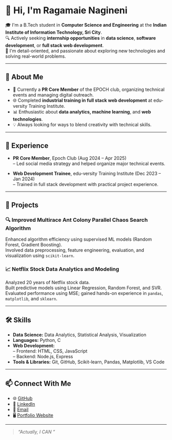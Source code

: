 # 👋 Hi, I'm Ragamaie Nagineni

🎓 I'm a B.Tech student in **Computer Science and Engineering** at the **Indian Institute of Information Technology, Sri City**.  
🔍 Actively seeking **internship opportunities** in **data science**, **software development**, or **full stack web development**.  
🌱 I'm  detail-oriented, and passionate about exploring new technologies and solving real-world problems.

---

## 🧠 About Me

- 🔭 Currently a **PR Core Member** of the EPOCH club, organizing technical events and managing digital outreach.
- 🌐 Completed **industrial training in full stack web development** at edu-versity Training Institute.
- 📊 Enthusiastic about **data analytics, machine learning**, and **web technologies**.
- 💡 Always looking for ways to blend creativity with technical skills.

---

## 💼 Experience

- **PR Core Member**, Epoch Club (Aug 2024 – Apr 2025)  
  – Led social media strategy and helped organize major technical events.

- **Web Development Trainee**, edu-versity Training Institute (Dec 2023 – Jan 2024)  
  – Trained in full stack development with practical project experience.

---

## 🚀 Projects

### 🔍 Improved Multirace Ant Colony Parallel Chaos Search Algorithm  
Enhanced algorithm efficiency using supervised ML models (Random Forest, Gradient Boosting).  
Involved data preprocessing, feature engineering, evaluation, and visualization using `scikit-learn`.

### 📈 Netflix Stock Data Analytics and Modeling  
Analyzed 20 years of Netflix stock data.  
Built predictive models using Linear Regression, Random Forest, and SVR.  
Evaluated performance using MSE; gained hands-on experience in `pandas`, `matplotlib`, and `sklearn`.

---

## 🛠️ Skills

- **Data Science:** Data Analytics, Statistical Analysis, Visualization  
- **Languages:** Python, C  
- **Web Development:**  
  – Frontend: HTML, CSS, JavaScript  
  – Backend: Node.js, Express  
- **Tools & Libraries:** Git, GitHub, Scikit-learn, Pandas, Matplotlib, VS Code

---

## 📫 Connect With Me

- 🌐 [GitHub](https://github.com/Ragamaie-Nagineni)  
- 💼 [LinkedIn](https://www.linkedin.com/in/ragamaie-nagineni-9a3829293)  
- 📧 [Email](mailto:ragamaie.n@gmail.com)  
- 🖥️ [Portfolio Website](#)  

---

> *“Actually, I CAN ”*
